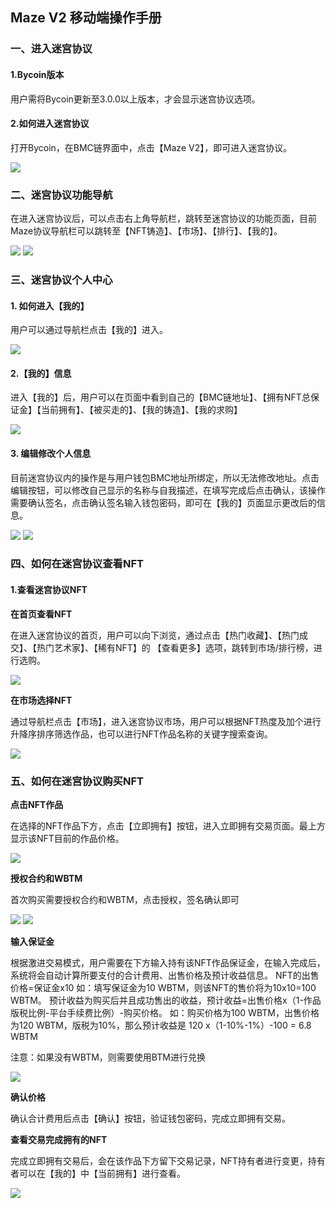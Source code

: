 ## Maze V2 移动端操作手册

### 一、进入迷宫协议

#### 1.Bycoin版本

用户需将Bycoin更新至3.0.0以上版本，才会显示迷宫协议选项。

#### 2.如何进入迷宫协议

打开Bycoin，在BMC链界面中，点击【Maze V2】，即可进入迷宫协议。

![](../images/maze-mobile-guide/maze-mobile-guide1.png)

### 二、迷宫协议功能导航

在进入迷宫协议后，可以点击右上角导航栏，跳转至迷宫协议的功能页面，目前Maze协议导航栏可以跳转至【NFT铸造】、【市场】、【排行】、【我的】。

![](../images/maze-mobile-guide/maze-mobile-guide2.png)
![](../images/maze-mobile-guide/maze-mobile-guide3.png)

### 三、迷宫协议个人中心

#### 1. 如何进入【我的】

用户可以通过导航栏点击【我的】进入。

![](../images/maze-mobile-guide/maze-mobile-guide4.png)

#### 2.【我的】信息

进入【我的】后，用户可以在页面中看到自己的【BMC链地址】、【拥有NFT总保证金】【当前拥有】、【被买走的】、【我的铸造】、【我的求购】

![](../images/maze-mobile-guide/maze-mobile-guide5.png)

#### 3. 编辑修改个人信息

目前迷宫协议内的操作是与用户钱包BMC地址所绑定，所以无法修改地址。点击编辑按钮，可以修改自己显示的名称与自我描述，在填写完成后点击确认，该操作需要确认签名，点击确认签名输入钱包密码，即可在【我的】页面显示更改后的信息。

![](../images/maze-mobile-guide/maze-mobile-guide6.png)
![](../images/maze-mobile-guide/maze-mobile-guide7.png)

### 四、如何在迷宫协议查看NFT

#### 1.查看迷宫协议NFT

**在首页查看NFT**

在进入迷宫协议的首页，用户可以向下浏览，通过点击【热门收藏】、【热门成交】、【热门艺术家】、【稀有NFT】的 【查看更多】选项，跳转到市场/排行榜，进行选购。

![](../images/maze-mobile-guide/maze-mobile-guide8.png)

**在市场选择NFT**

通过导航栏点击【市场】，进入迷宫协议市场，用户可以根据NFT热度及加个进行升降序排序筛选作品，也可以进行NFT作品名称的关键字搜索查询。

![](../images/maze-mobile-guide/maze-mobile-guide9.png)

### 五、如何在迷宫协议购买NFT

**点击NFT作品**

在选择的NFT作品下方，点击【立即拥有】按钮，进入立即拥有交易页面。最上方显示该NFT目前的作品价格。

![](../images/maze-mobile-guide/maze-mobile-guide10.png)

**授权合约和WBTM**

首次购买需要授权合约和WBTM，点击授权，签名确认即可

![](../images/maze-mobile-guide/maze-mobile-guide11.png)
![](../images/maze-mobile-guide/maze-mobile-guide12.png)

**输入保证金**

根据激进交易模式，用户需要在下方输入持有该NFT作品保证金，在输入完成后，系统将会自动计算所要支付的合计费用、出售价格及预计收益信息。
NFT的出售价格=保证金x10  如：填写保证金为10 WBTM，则该NFT的售价将为10x10=100 WBTM。
预计收益为购买后并且成功售出的收益，预计收益=出售价格x（1-作品版税比例-平台手续费比例）-购买价格。
如：购买价格为100 WBTM，出售价格为120 WBTM，版税为10%，那么预计收益是 120 x（1-10%-1%）-100 = 6.8 WBTM

注意：如果没有WBTM，则需要使用BTM进行兑换

![](../images/maze-mobile-guide/maze-mobile-guide13.png)

**确认价格**

确认合计费用后点击【确认】按钮，验证钱包密码，完成立即拥有交易。

**查看交易完成拥有的NFT**

完成立即拥有交易后，会在该作品下方留下交易记录，NFT持有者进行变更，持有者可以在【我的】中【当前拥有】进行查看。

![](../images/maze-mobile-guide/maze-mobile-guide14.png)

